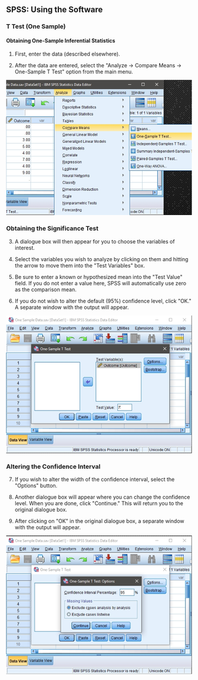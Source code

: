 ## SPSS: Using the Software

### T Test (One Sample) 

#### Obtaining One-Sample Inferential Statistics

 1. First, enter the data
 (described elsewhere). 

 2. After the data are entered,
 select the "Analyze →
 Compare Means → One-Sample T 
 Test" option from the main 
 menu.

<p align="center"><kbd><img src="image30.png"></kbd></p>

### Obtaining the Significance Test 

3. A dialogue box will then 
 appear for you to choose the 
 variables of interest. 

4. Select the variables you 
 wish to analyze by clicking
 on them and hitting the
 arrow to move them into the
 "Test Variables" box.

5. Be sure to enter a known or
 hypothesized mean into the 
 "Test Value" field. If you 
 do not enter a value here, 
 SPSS will automatically use
 zero as the comparison mean. 

6. If you do not wish to alter
 the default (95%) confidence 
 level, click "OK." A 
 separate window with the 
 output will appear.

<p align="center"><kbd><img src="image31.png"></kbd></p>

### Altering the Confidence Interval

7. If you wish to alter the 
 width of the confidence
 interval, select the 
 "Options" button.

8. Another dialogue box will
 appear where you can change
 the confidence level. When 
 you are done, click
 "Continue." This will return 
 you to the original dialogue 
 box. 

9. After clicking on "OK" in
 the original dialogue box, a 
 separate window with the 
 output will appear.

<p align="center"><kbd><img src="image32.png"></kbd></p>
